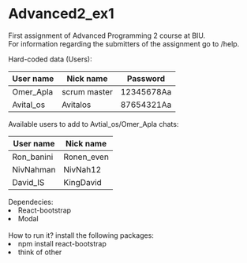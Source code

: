 # Advanced2_ex1

First assignment of Advanced Programming 2 course at BIU.<br>
For information regarding the submitters of the assignment go to /help.

Hard-coded data (Users):

| User name     | Nick name     | Password      | 
| ------------- |-------------- |-------------- |
| Omer_Apla     | scrum master  | 12345678Aa    |
| Avital_os     | Avitalos      | 87654321Aa    |

Available users to add to Avtial_os/Omer_Apla chats:

User name     | Nick name
------------- | -------------
Ron_banini    | Ronen_even
NivNahman     | NivNah12
David_IS      | KingDavid

<div>
Dependecies:
  <li>
    React-bootstrap
  </li>
  <li>
    Modal
  </li>
</div>
 <br>
<lable>How to run it?</lable>
install the following packages:
<div>
  <li>
    npm install react-bootstrap
  </li>
  <li>
    think of other
  </li>
</div>
